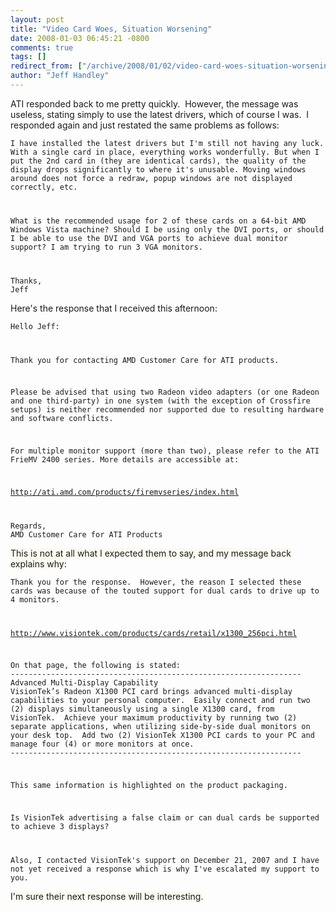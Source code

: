 ```yaml
---
layout: post
title: "Video Card Woes, Situation Worsening"
date: 2008-01-03 06:45:21 -0800
comments: true
tags: []
redirect_from: ["/archive/2008/01/02/video-card-woes-situation-worsening.aspx/"]
author: "Jeff Handley"
---
```

<!-- more -->
<p>ATI responded back to me pretty quickly.  However, the message was useless, stating simply to use the latest drivers, which of course I was.  I responded again and just restated the same problems as follows:</p>  <p><code>I have installed the latest drivers but I'm still not having any luck. With a single card in place, everything works wonderfully. But when I put the 2nd card in (they are identical cards), the quality of the display drops significantly to where it's unusable. Moving windows around does not force a redraw, popup windows are not displayed correctly, etc.</p>  <p>What is the recommended usage for 2 of these cards on a 64-bit AMD Windows Vista machine? Should I be using only the DVI ports, or should I be able to use the DVI and VGA ports to achieve dual monitor support? I am trying to run 3 VGA monitors.</p>  <p>Thanks,   <br />Jeff</code></p>  <p>Here's the response that I received this afternoon:</p>  <p><code>Hello Jeff: </p>  <p>Thank you for contacting AMD Customer Care for ATI products. </p>  <p>Please be advised that using two Radeon video adapters (or one Radeon and one third-party) in one system (with the exception of Crossfire setups) is neither recommended nor supported due to resulting hardware and software conflicts. </p>  <p>For multiple monitor support (more than two), please refer to the ATI FrieMV 2400 series. More details are accessible at: </p>  <p><a href="http://ati.amd.com/products/firemvseries/index.html">http://ati.amd.com/products/firemvseries/index.html</a></p>  <p>Regards,   <br />AMD Customer Care for ATI Products </code></p>  <p><font style="background-color: #fcfaf0">This is not at all what I expected them to say, and my message back explains why:</font></p>  <p><code>Thank you for the response.  However, the reason I selected these cards was because of the touted support for dual cards to drive up to 4 monitors. </p>  <p><a href="http://www.visiontek.com/products/cards/retail/x1300_256pci.html">http://www.visiontek.com/products/cards/retail/x1300_256pci.html</a></p>  <p>On that page, the following is stated:   <br />-----------------------------------------------------------------  <br />Advanced Multi-Display Capability  <br />VisionTek’s Radeon X1300 PCI card brings advanced multi-display capabilities to your personal computer.  Easily connect and run two (2) displays simultaneously using a single X1300 card, from VisionTek.  Achieve your maximum productivity by running two (2) separate applications, when utilizing side-by-side dual monitors on your desk top.  Add two (2) VisionTek X1300 PCI cards to your PC and manage four (4) or more monitors at once.  <br />-----------------------------------------------------------------</p>  <p>This same information is highlighted on the product packaging.</p>  <p>Is VisionTek advertising a false claim or can dual cards be supported to achieve 3 displays?</p>  <p>Also, I contacted VisionTek's support on December 21, 2007 and I have not yet received a response which is why I've escalated my support to you.</code></p>  <p><font style="background-color: #fcfaf0">I'm sure their next response will be interesting.</font></p>

